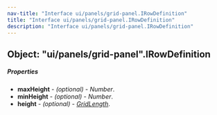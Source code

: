```yaml
---
nav-title: "Interface ui/panels/grid-panel.IRowDefinition"
title: "Interface ui/panels/grid-panel.IRowDefinition"
description: "Interface ui/panels/grid-panel.IRowDefinition"
---
```

## Object: "ui/panels/grid-panel".IRowDefinition

##### Properties
 - **maxHeight** - _(optional)_ - _Number_.
 - **minHeight** - _(optional)_ - _Number_.
 - **height** - _(optional)_ - [_GridLength_](../../../ui/panels/grid-panel/GridLength.md).